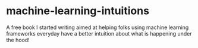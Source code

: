 # machine-learning-intuitions
A free book I started writing aimed at helping folks using machine learning frameworks everyday have a better intuition about what is happening under the hood!
